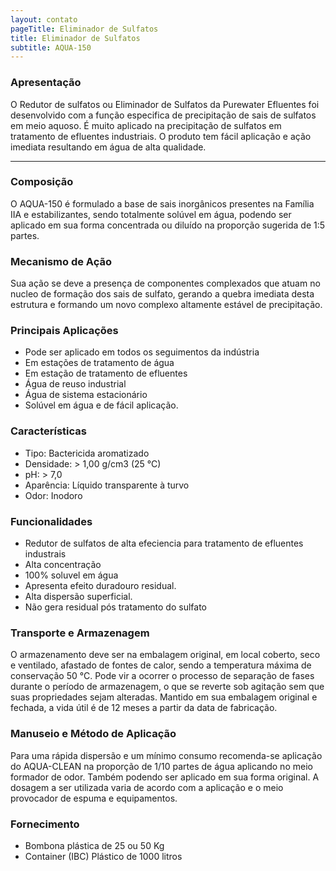 ```yaml
---
layout: contato
pageTitle: Eliminador de Sulfatos
title: Eliminador de Sulfatos
subtitle: AQUA-150
---
```


### Apresentação
O Redutor de sulfatos ou Eliminador de Sulfatos da Purewater Efluentes foi desenvolvido com a função especifica de precipitação de sais de sulfatos em meio aquoso. É muito aplicado na precipitação de sulfatos em tratamento de efluentes industriais.
O produto tem fácil aplicação e ação imediata resultando em água de alta qualidade.

---    

### Composição
O AQUA-150 é formulado a base de sais inorgânicos presentes na Família IIA e estabilizantes, sendo totalmente solúvel em água, podendo ser aplicado em sua forma concentrada ou diluído na proporção sugerida de 1:5 partes.

### Mecanismo de Ação
Sua ação se deve a presença de componentes complexados que atuam no nucleo de formação dos sais de sulfato, gerando a quebra imediata desta estrutura e formando um novo complexo altamente estável de precipitação.  

### Principais Aplicações
- Pode ser aplicado em todos os seguimentos da indústria
- Em estações de tratamento de água
- Em estação de tratamento de efluentes
- Água de reuso industrial
- Água de sistema estacionário
- Solúvel em água e de fácil aplicação.

### Características

- Tipo: Bactericida aromatizado
- Densidade: > 1,00 g/cm3 (25 °C)
- pH: > 7,0
- Aparência: Líquido transparente à turvo
- Odor: Inodoro

### Funcionalidades

- Redutor de sulfatos de alta efeciencia para tratamento de efluentes industrais
- Alta concentração
- 100% soluvel em água
- Apresenta efeito duradouro residual.
- Alta dispersão superficial.
- Não gera residual pós tratamento do sulfato


### Transporte e Armazenagem
O armazenamento deve ser na embalagem original, em local coberto, seco e ventilado, afastado de fontes de calor, sendo a temperatura máxima de conservação 50 °C. 
Pode vir a ocorrer o processo de separação de fases durante o período de armazenagem, o que se reverte sob agitação sem que suas propriedades sejam alteradas. 
Mantido em sua embalagem original e fechada, a vida útil é de 12 meses a partir da data de  fabricação.

### Manuseio e Método de Aplicação
Para uma rápida dispersão e um mínimo consumo recomenda-se aplicação do AQUA-CLEAN na proporção de 1/10 partes de água aplicando no meio formador de odor. 
Também podendo ser aplicado em sua forma original.
A dosagem a ser utilizada varia de acordo com a aplicação e o meio provocador de espuma e equipamentos.

### Fornecimento

- Bombona plástica de 25 ou 50 Kg
- Container (IBC) Plástico de 1000 litros
